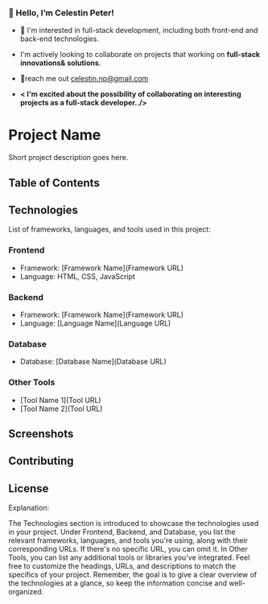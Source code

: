  ### 👋 Hello, I’m Celestin Peter!
- 👀 I'm interested in full-stack development, including both front-end and back-end technologies.
  
- I'm actively looking to collaborate on projects that working on **full-stack innovations& solutions**.
-  💞️reach me out celestin.np@gmail.com
- **< I'm excited about the possibility of collaborating on interesting projects as a full-stack developer../>**

# Project Name

Short project description goes here.

## Table of Contents
<!-- ...kllksl -->

## Technologies

List of frameworks, languages, and tools used in this project:

### Frontend

- Framework: [Framework Name](Framework URL) <!-- Replace with actual framework and URL -->
- Language: HTML, CSS, JavaScript

### Backend

- Framework: [Framework Name](Framework URL) <!-- Replace with actual framework and URL -->
- Language: [Language Name](Language URL) <!-- Replace with actual language and URL -->

### Database

- Database: [Database Name](Database URL) <!-- Replace with actual database and URL -->

### Other Tools

- [Tool Name 1](Tool URL) <!-- Replace with actual tool and URL -->
- [Tool Name 2](Tool URL) <!-- Replace with actual tool and URL -->
<!-- Add more tools as needed -->

## Screenshots
<!-- ... -->

## Contributing
<!-- ... -->

## License
<!-- ... -->
Explanation:

The Technologies section is introduced to showcase the technologies used in your project.
Under Frontend, Backend, and Database, you list the relevant frameworks, languages, and tools you're using, along with their corresponding URLs. If there's no specific URL, you can omit it.
In Other Tools, you can list any additional tools or libraries you've integrated.
Feel free to customize the headings, URLs, and descriptions to match the specifics of your project.
Remember, the goal is to give a clear overview of the technologies at a glance, so keep the information concise and well-organized.








     




<!---
Celestin-Pet/Celestin-Pet is a ✨ special ✨ repository because its `README.md` (this file) appears on your GitHub profile.
You can click the Preview link to take a look at your changes.
--->
